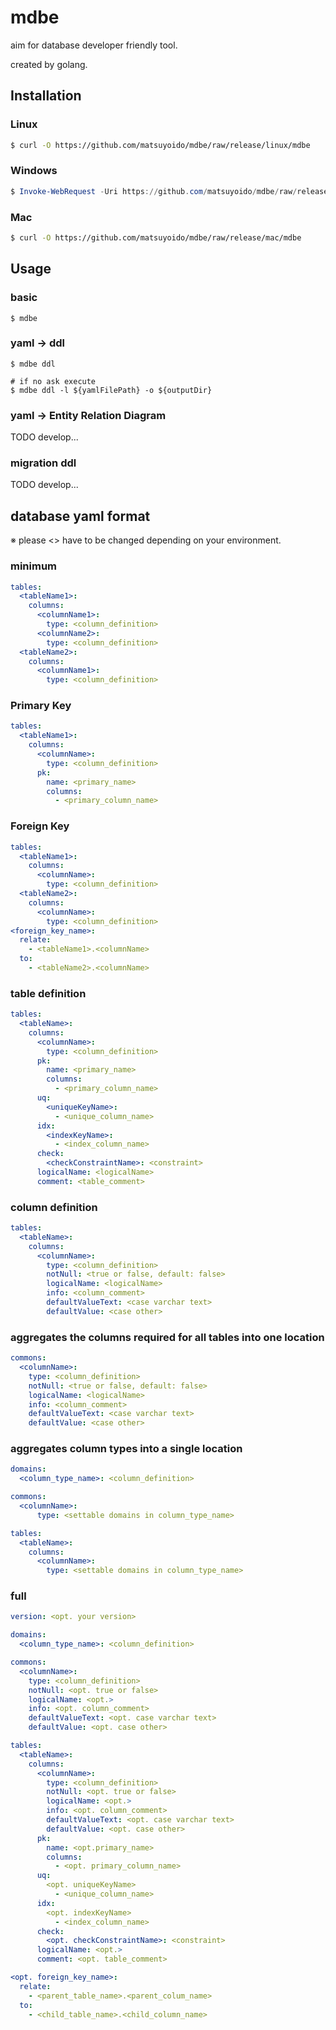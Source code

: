 # mdbe
aim for database developer friendly tool.

created by golang.

## Installation

### Linux
```bash
$ curl -O https://github.com/matsuyoido/mdbe/raw/release/linux/mdbe
```

### Windows
```powershell
$ Invoke-WebRequest -Uri https://github.com/matsuyoido/mdbe/raw/release/windows/mdbe.exe
```

### Mac
```bash
$ curl -O https://github.com/matsuyoido/mdbe/raw/release/mac/mdbe
```



## Usage

### basic

```
$ mdbe
```

### yaml -> ddl

```
$ mdbe ddl

# if no ask execute
$ mdbe ddl -l ${yamlFilePath} -o ${outputDir}
```

### yaml -> Entity Relation Diagram

TODO develop...

### migration ddl

TODO develop...



## database yaml format

※ please <> have to be changed depending on your environment.

### minimum
```yaml
tables:
  <tableName1>:
    columns:
      <columnName1>:
        type: <column_definition>
      <columnName2>:
        type: <column_definition>
  <tableName2>:
    columns:
      <columnName1>:
        type: <column_definition>
```

### Primary Key
```yaml
tables:
  <tableName1>:
    columns:
      <columnName>:
        type: <column_definition>
      pk:
        name: <primary_name>
        columns:
          - <primary_column_name>
```

### Foreign Key
```yaml
tables:
  <tableName1>:
    columns:
      <columnName>:
        type: <column_definition>
  <tableName2>:
    columns:
      <columnName>:
        type: <column_definition>
<foreign_key_name>:
  relate:
    - <tableName1>.<columnName>
  to:
    - <tableName2>.<columnName>
```

### table definition
```yaml
tables:
  <tableName>:
    columns:
      <columnName>:
        type: <column_definition>
      pk:
        name: <primary_name>
        columns:
          - <primary_column_name>
      uq:
        <uniqueKeyName>:
          - <unique_column_name>
      idx:
        <indexKeyName>:
          - <index_column_name>
      check:
        <checkConstraintName>: <constraint>
      logicalName: <logicalName>
      comment: <table_comment>
```

### column definition
```yaml
tables:
  <tableName>:
    columns:
      <columnName>:
        type: <column_definition>
        notNull: <true or false, default: false>
        logicalName: <logicalName>
        info: <column_comment>
        defaultValueText: <case varchar text>
        defaultValue: <case other>
```


### aggregates the columns required for all tables into one location
```yaml
commons:
  <columnName>:
    type: <column_definition>
    notNull: <true or false, default: false>
    logicalName: <logicalName>
    info: <column_comment>
    defaultValueText: <case varchar text>
    defaultValue: <case other>
```

### aggregates column types into a single location
```yaml
domains:
  <column_type_name>: <column_definition>

commons:
  <columnName>:
      type: <settable domains in column_type_name>

tables:
  <tableName>:
    columns:
      <columnName>:
        type: <settable domains in column_type_name>
```

### full
```yaml
version: <opt. your version>

domains:
  <column_type_name>: <column_definition>

commons:
  <columnName>:
    type: <column_definition>
    notNull: <opt. true or false>
    logicalName: <opt.>
    info: <opt. column_comment>
    defaultValueText: <opt. case varchar text>
    defaultValue: <opt. case other>

tables:
  <tableName>:
    columns:
      <columnName>:
        type: <column_definition>
        notNull: <opt. true or false>
        logicalName: <opt.>
        info: <opt. column_comment>
        defaultValueText: <opt. case varchar text>
        defaultValue: <opt. case other>
      pk:
        name: <opt.primary_name>
        columns:
          - <opt. primary_column_name>
      uq:
        <opt. uniqueKeyName>
          - <unique_column_name>
      idx:
        <opt. indexKeyName>
          - <index_column_name>
      check:
        <opt. checkConstraintName>: <constraint>
      logicalName: <opt.>
      comment: <opt. table_comment>

<opt. foreign_key_name>:
  relate:
    - <parent_table_name>.<parent_colum_name>
  to:
    - <child_table_name>.<child_column_name>
```

